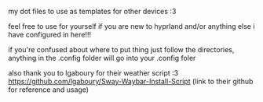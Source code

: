my dot files to use as templates for other devices :3

feel free to use for yourself if you are new to hyprland and/or anything else i have configured in here!!!

if you're confused about where to put thing just follow the directories, anything in the .config folder will go into your .config foler

also thank you to lgaboury for their weather script :3 https://github.com/lgaboury/Sway-Waybar-Install-Script (link to their github for reference and usage)
